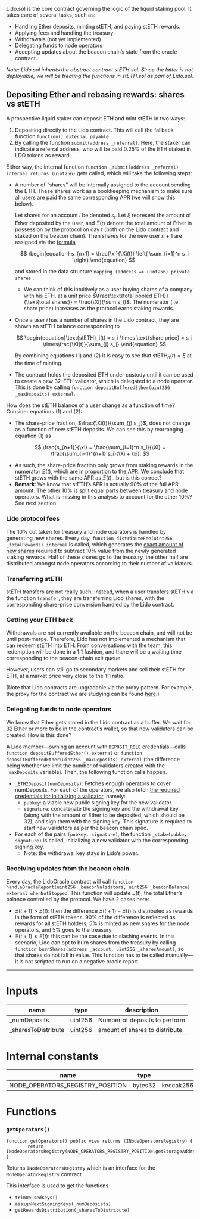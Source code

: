 Lido.sol is the core contract governing the logic of the liquid staking pool. It takes care of several tasks, such as:

- Handling Ether deposits, minting stETH, and paying stETH rewards.
- Applying fees and handling the treasury
- Withdrawals (not yet implemented)
- Delegating funds to node operators
- Accepting updates about the beacon chain’s state from the oracle contract.

*Note: Lido.sol inherits the abstract contract stETH.sol. Since the latter is not deployable, we will be treating the functions in stETH.sol as part of Lido.sol.*

## Depositing Ether and rebasing rewards: shares vs stETH

A prospective liquid staker can deposit ETH and mint stETH in two ways:

1. Depositing directly to the Lido contract. This will call the fallback function `function() external payable`
2. By calling the function `submit(address _referral)`. Here, the staker can indicate a referral address, who will be paid 0.25% of the ETH staked in LDO tokens as reward.

Either way, the internal function `function _submit(address _referral) internal returns (uint256)` gets called, which will take the following steps:

- A number of “shares” will be internally assigned to the account sending the ETH. These shares work as a bookkeeping mechanism to make sure all users are paid the same corresponding APR (we will show this below).
    
    Let shares for an account $i$ be denoted $s_i$. Let $\xi$ represent the amount of Ether deposited by the user, and $\Xi(t)$ denote the total amount of Ether in possession by the protocol on day $t$ (both on the Lido contract and staked on the beacon chain). Then shares for the new user $n+1$ are assigned via the [formula](https://github.com/lidofinance/lido-dao/blob/df95e563445821988baf9869fde64d86c36be55f/contracts/0.4.24/StETH.sol#L315)
    
    $$
    \begin{equation} s_{n+1} = \frac{\xi}{\Xi(t)} \left( \sum_{i=1}^n s_i \right) \end{equation}
    $$
    
    and stored in the data structure `mapping (address => uint256) private shares` . 
    
    - We can think of this intuitively as a user buying shares of a company with his ETH, at a unit price $\frac{\text{total pooled ETH}}{\text{total shares}} = \frac{\Xi}{\sum s_i}$. The numerator (i.e. share price) increases as the protocol earns staking rewards.
- Once a user $i$ has a number of shares in the Lido contract, they are shown an stETH balance corresponding to
    
    $$
    \begin{equation}\text{stETH}_i(t) = 
    s_i \times \text{share price} = s_i \times\frac{\Xi(t)}{\sum_{j} s_j} \end{equation}
    $$
    
    By combining equations (1) and (2) it is easy to see that $\text{stETH}_n(t) = \xi$ at the time of minting.
    
- The contract holds the deposited ETH under custody until it can be used to create a new 32-ETH validator, which is delegated to a node operator. This is done by calling `function depositBufferedEther(uint256 _maxDeposits) external`.

How does the stETH balance of a user change as a function of time? Consider equations (1) and (2):

- The share-price fraction, $\frac{\Xi(t)}{\sum_{j} s_j}$, does not change as a function of new stETH deposits. We can see this by rearranging equation (1) as

$$
\frac{s_{n+1}}{\xi}
 = \frac{\sum_{i=1}^n s_i}{\Xi} = \frac{\sum_{i=1}^{n+1} s_i}{\Xi + \xi}.
$$

- As such, the share-price fraction only grows from staking rewards in the numerator $\Xi(t)$, which are in proportion to the APR. We conclude that stETH grows with the same APR as $\Xi(t)$…but is this correct?
- **Remark**: We know that stETH’s APR is actually 90% of the full APR amount. The other 10% is split equal parts between treasury and node operators. What is missing in this analysis to account for the other 10%? See next section.

### Lido protocol fees

The 10% cut taken for treasury and node operators is handled by generating new shares. Every day, `function distributeFee(uint256 _totalRewards) internal` is called, which generates the [exact amount of new shares](https://github.com/lidofinance/lido-dao/blob/master/contracts/0.4.24/Lido.sol#L815) required to subtract 10% value from the newly generated staking rewards. Half of these shares go to the treasury, the other half are distributed amongst node operators according to their number of validators.

### Transferring stETH

stETH transfers are not really such. Instead, when a user transfers stETH via the function `transfer`, they are transferring Lido shares, with the corresponding share-price conversion handled by the Lido contract. 

### Getting your ETH back

Withdrawals are not currently available on the beacon chain, and will not be until post-merge. Therefore, Lido has not implemented a mechanism that can redeem stETH into ETH. From conversations with the team, this redemption will be done in a 1:1 fashion, and there will be a waiting time corresponding to the beacon-chain exit queue.

However, users can still go to secondary markets and sell their stETH for ETH, at a market price very close to the 1:1 ratio.

(Note that Lido contracts are upgradable via the proxy pattern. For example, the proxy for the contract we are studying can be found [here](https://etherscan.io/address/0xb8FFC3Cd6e7Cf5a098A1c92F48009765B24088Dc#code).)

### Delegating funds to node operators

We know that Ether gets stored in the Lido contract as a buffer. We wait for 32 Ether or more to be in the contract’s wallet, so that new validators can be created. How is this done?

A Lido member—owning an account with `DEPOSIT_ROLE` credentials—calls `function depositBufferedEther() external` or `function depositBufferedEther(uint256 _maxDeposits) external` (the difference being whether we limit the number of validators created with the `_maxDeposits` variable). Then, the following function calls happen.

- `_ETH2Deposit(numDeposits)`: Fetches enough operators to cover numDeposits. For each of the operators, we also fetch [the required credentials for initializing a validator](https://github.com/ethereum/annotated-spec/blob/master/phase0/beacon-chain.md#aside-note-on-the-deposit-process), namely:
    - `pubkey`: a viable new public signing key for the new validator.
    - `signature`: concatenate the signing key and the withdrawal key (along with the amount of Ether to be deposited, which should be 32), and sign them with the signing key. This signature is required to start new validators as per the beacon chain spec.
- For each of the pairs `(pubkey, signature)`, the function `_stake(pubkey, signature)` is called, initializing a new validator with the corresponding signing key.
    - Note: the withdrawal key stays in Lido’s power.

### Receiving updates from the beacon chain

Every day, the LidoOracle contract will call `function handleOracleReport(uint256 _beaconValidators, uint256 _beaconBalance) external whenNotStopped`. This function will update $\Xi(t)$, the total Ether’s balance controlled by the protocol. We have 2 cases here:

- $\Xi(t+1)>\Xi(t)$: then the difference $\Xi(t+1)-\Xi(t)$ is distributed as rewards in the form of stETH tokens. 90% of the difference is reflected as rewards for all stETH holders, 5% is minted as new shares for the node operators, and 5% goes to the treasury.
- $\Xi(t+1)\leq\Xi(t)$: this can be the case due to slashing events. In this scenario, Lido can opt to burn shares from the treasury by calling `function burnShares(address _account, uint256 _sharesAmount)`, so that shares do not fall in value. This function has to be called manually—it is not scripted to run on a negative oracle report.

---

# Inputs

| name | type | description |
| --- | --- | --- |
| _numDeposits | uint256 | Number of deposits to perform |
| _sharesToDistribute | uint256 | amount of shares to distribute |

# Internal constants

| name | type | Value |
| --- | --- | --- |
| NODE_OPERATORS_REGISTRY_POSITION | bytes32 | keccak256("lido.Lido.nodeOperatorsRegistry") |

# Functions

### `getOperators()`

```solidity
function getOperators() public view returns (INodeOperatorsRegistry) {
        return INodeOperatorsRegistry(NODE_OPERATORS_REGISTRY_POSITION.getStorageAddress());
}
```

Returns `INodeOperatorsRegistry` which is an interface for the `NodeOperatorRegistry` contract

This interface is used to get the functions

- `trimUnusedKeys()`
- `assignNextSigningKeys(_numDeposists)`
- `getRewardsDistribution(_sharesToDistribute)`
